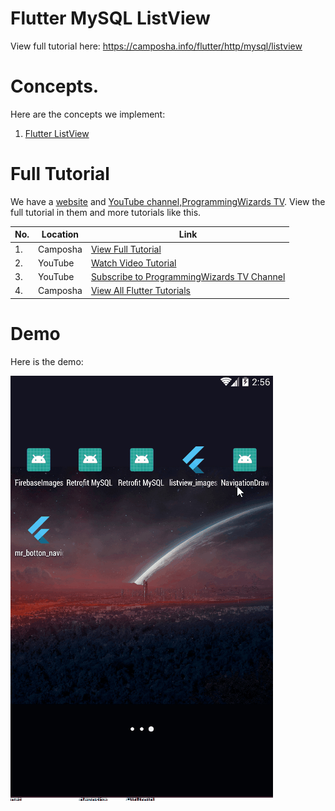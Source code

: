 # Flutter MySQL ListView

View full tutorial here: https://camposha.info/flutter/http/mysql/listview

# Concepts.

Here are the concepts we implement:

1. [Flutter ListView](https://camposha.info/flutter/listview)



# Full Tutorial

We have a [website](https://camposha.info) and [YouTube channel,ProgrammingWizards TV](http://www.youtube.com/c/programmingwizards). View the full tutorial in them and more tutorials
like this.


|No.|Location|Link|
|---|--------|---------|
|1.|Camposha|[View Full Tutorial](https://camposha.info/flutter/http/mysql/listview)|
|2.|YouTube |[Watch Video Tutorial](https://www.youtube.com/watch?v=DyVkd9Qwy-Y) |
|3.|YouTube |[Subscribe to ProgrammingWizards TV Channel](https://www.youtube.com/c/programmingwizards) |
|4.|Camposha|[View All Flutter Tutorials](https://camposha.info/flutter)|

# Demo

Here is the demo:

![](/demo/demo1.gif)